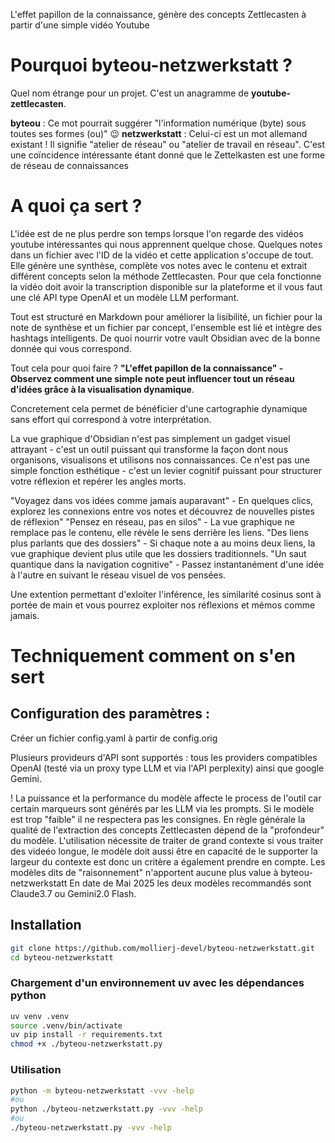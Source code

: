 L'effet papillon de la connaissance, génère des concepts Zettlecasten à partir d'une simple vidéo Youtube

# Pourquoi **byteou-netzwerkstatt** ?

Quel nom étrange pour un projet. C'est un anagramme de **youtube-zettlecasten**.

**byteou** : Ce mot pourrait suggérer "l'information numérique (byte) sous toutes ses formes (ou)" 😉
**netzwerkstatt** : Celui-ci est un mot allemand existant ! Il signifie "atelier de réseau" ou "atelier de travail en réseau". C'est une coïncidence intéressante étant donné que le Zettelkasten est une forme de réseau de connaissances

# A quoi ça sert ?

L'idée est de ne plus perdre son temps lorsque l'on regarde des vidéos youtube intéressantes qui nous apprennent quelque chose.
Quelques notes dans un fichier avec l'ID de la vidéo et cette application s'occupe de tout. 
Elle génère une synthèse, complète vos notes avec le contenu et extrait différent concepts selon la méthode Zettlecasten.
Pour que cela fonctionne la vidéo doit avoir la transcription disponible sur la plateforme et il vous faut une clé API type OpenAI et un modèle LLM performant.

Tout est structuré en Markdown pour améliorer la lisibilité, un fichier pour la note de synthèse et un fichier par concept, l'ensemble est lié et intègre des hashtags intelligents. De quoi nourrir votre vault Obsidian avec de la bonne donnée qui vous correspond.

Tout cela pour quoi faire ? **"L'effet papillon de la connaissance" - Observez comment une simple note peut influencer tout un réseau d'idées grâce à la visualisation dynamique**.

Concretement cela permet de bénéficier d'une cartographie dynamique sans effort qui correspond à votre interprétation.

La vue graphique d'Obsidian n'est pas simplement un gadget visuel attrayant - c'est un outil puissant qui transforme la façon dont nous organisons, visualisons et utilisons nos connaissances. 
Ce n'est pas une simple fonction esthétique - c'est un levier cognitif puissant pour structurer votre réflexion et repérer les angles morts.

"Voyagez dans vos idées comme jamais auparavant" - En quelques clics, explorez les connexions entre vos notes et découvrez de nouvelles pistes de réflexion"
"Pensez en réseau, pas en silos" - La vue graphique ne remplace pas le contenu, elle révèle le sens derrière les liens.
"Des liens plus parlants que des dossiers" - Si chaque note a au moins deux liens, la vue graphique devient plus utile que les dossiers traditionnels.
"Un saut quantique dans la navigation cognitive" - Passez instantanément d'une idée à l'autre en suivant le réseau visuel de vos pensées.

Une extention permettant d'exloiter l'inférence, les similarité cosinus sont à portée de main et vous pourrez exploiter nos réflexions et mémos comme jamais.

# Techniquement comment on s'en sert

## Configuration des paramètres :
Créer un fichier config.yaml à partir de config.orig

Plusieurs provideurs d'API sont supportés : tous les providers compatibles OpenAI (testé via un proxy type LLM et via l'API perplexity) ainsi que google Gemini.

!  La puissance et la performance du modèle affecte le process de l'outil car certain marqueurs sont générés par les LLM via les prompts. Si le modèle est trop "faible" il ne respectera pas les consignes. En règle générale la qualité de l'extraction des concepts Zettlecasten dépend de la "profondeur" du modèle.
L'utilisation nécessite de traiter de grand contexte si vous traiter des videéo longue, le modèle doit aussi être en capacité de le supporter la largeur du contexte est donc un critère a également prendre en compte. Les modèles dits de "raisonnement" n'apportent aucune plus value à byteou-netzwerkstatt
En date de Mai 2025 les deux modèles recommandés sont Claude3.7 ou Gemini2.0 Flash.  

## Installation

```bash
git clone https://github.com/mollierj-devel/byteou-netzwerkstatt.git
cd byteou-netzwerkstatt
```

### Chargement d'un environnement uv avec les dépendances python

```bash
uv venv .venv
source .venv/bin/activate
uv pip install -r requirements.txt
chmod +x ./byteou-netzwerkstatt.py
```

### Utilisation

```bash
python -m byteou-netzwerkstatt -vvv -help
#ou
python ./byteou-netzwerkstatt.py -vvv -help
#ou
./byteou-netzwerkstatt.py -vvv -help
```